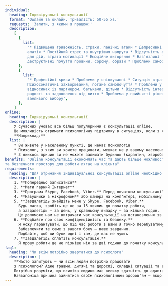 ```yaml
---
individual:
  heading: Індивідуальні консультації
  format: 'Офлайн та онлайн. Тривалість: 50-55 хв.'
  requests: 'Запити, з якими я працюю:'
  description:
    [
      {
        list:
          "* Підвищена тривожність, страхи, панічні атаки * Депресивні стани,
          апатія * Постійний стрес та внутрішня напруга * Відсутність енергії
          для дій, втрата мотивації * Емоційне вигоряння * Нав'язливі та
          деструктивні почуття провини, сорому, образи * Проблеми самооцінки",
      },
      {
        list:
          '* Професійні кризи * Проблеми у спілкуванні * Ситуація втрати, горя *
          Психосоматичні захворювання, погане самопочуття * Проблеми у
          відносинах із партнером, батьками, дітьми * Відсутність інтересу,
          радості та задоволення від життя * Проблема у прийнятті рішення,
          важливого вибору',
      },
    ]
online:
  heading: Індивідуальні консультації
  description: |
    У сучасних умовах все більш популярними є консультації online.
    Це можливість отримати психологічну підтримку в ситуаціях, коли з якихось причин не можете відвідати психолога очно.
    **Наприклад:**
  list: |
    * Ви живете у населеному пункті, де немає психологів
    * Психолог, з яким ви хочете працювати, мешкає не у вашому населеному пункті
    * З якихось причин ви не можете залишати будинок (карантин, хвороба тощо)
benefits: "Online консультації економлять час та дають більше можливостей при виборі спеціаліста. Однак частина відповідальності за організацію комфортного 
та безпечного простору для роботи лягає на клієнта"
requirements:
  heading: "Для отримання індивідуальної консультації online необхідно:"
  description: |
    1. **Попередньо записатися** 
    2. **Мати гарний Інтернет** 
    3. **Програма Skype, Facebook, Viber.** Перед початком консультації, будь ласка,       переконайтеся, що програма працює і ви можете до неї зайти
    4. **Навушники з мікрофоном** або камера на комп'ютері, мобільному телефоні
    5. **Заздалегідь знайдіть мене у Skype, Facebook, Viber.** 
      Будь ласка, зробіть це не за 15 хвилин до початку роботи, 
      а заздалегідь – за день, у крайньому випадку – за кілька годин. 
      Це допоможе нам не витрачати час консультації на встановлення зв'язку
    6. **Подбайте про свою конфіденційність та безпеку.**
      Я можу гарантувати, що під час роботи з вами я точно перебуватиму в місці, де мене ніхто не чує і ніхто не перерве роботу. 
      Забезпечити те саме з вашого боку – ваше завдання.
      Подбайте, щоб ви були одні і там, де вас не чують
    7. **Заздалегідь сплатіть консультацію.** 
      Я прошу робити це не пізніше ніж за дві години до початку консультації. Тому, коли ви записуєтеся, уточніть можливі способи оплати та призначайте час так, щоб ви мали можливість дійти до банкомату, потрапити до Інтернету або зробити інші необхідні дії, щоб сплатити консультацію
faq1: 
  heading: "Чи всім потрібно звертатися до психолога"
  description: |
    **Часто запитують – чи всім людям потрібно працювати 
    з психологом? Адже травми, дитячі та дорослі, складні ситуації та втрати є у всіх.**
    Потрібно розуміти, що психіка людини має велику здатність до адаптації, тому якщо ваш стан вас влаштовує і ви комфортно функціонуєте, легко досягаєте бажаного - причин для звернення до психолога немає.
    Найвагоміша причина зайнятися своїм психологічним здоров'ям — якщо проблеми заважають вам жити щасливо, вибудовувати гармонійні стосунки, реалізувати свої таланти та досягати намічених цілей.
---
```


